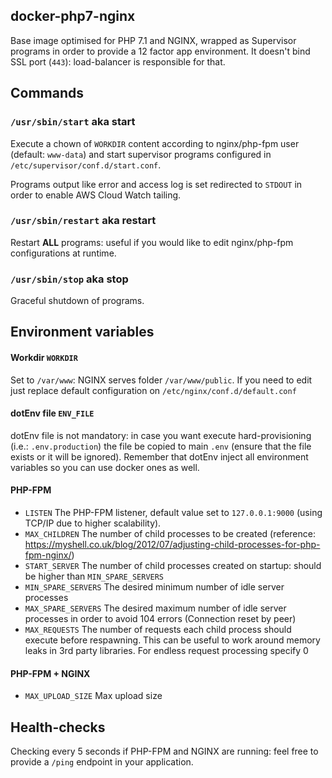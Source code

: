 docker-php7-nginx
---

Base image optimised for PHP 7.1 and NGINX, wrapped as Supervisor programs in order to provide a 12 factor app
environment. It doesn't bind SSL port (`443`): load-balancer is responsible for that.



Commands
---
### `/usr/sbin/start` aka start
Execute a chown of `WORKDIR` content according to nginx/php-fpm user (default: `www-data`) and start supervisor programs
configured in `/etc/supervisor/conf.d/start.conf`.

Programs output like error and access log is set redirected to `STDOUT` in order to enable AWS Cloud Watch tailing.

### `/usr/sbin/restart` aka restart
Restart **ALL** programs: useful if you would like to edit nginx/php-fpm configurations at runtime.

### `/usr/sbin/stop` aka stop
Graceful shutdown of programs.



Environment variables
---

#### Workdir `WORKDIR`
Set to `/var/www`: NGINX serves folder `/var/www/public`. If you need to edit just replace default configuration on
`/etc/nginx/conf.d/default.conf`

#### dotEnv file `ENV_FILE`
dotEnv file is not mandatory: in case you want execute hard-provisioning (i.e.: `.env.production`) the file be copied to
main `.env` (ensure that the file exists or it will be ignored).
Remember that dotEnv inject all environment variables so you can use docker ones as well.


#### PHP-FPM
- `LISTEN` The PHP-FPM listener, default value set to `127.0.0.1:9000` (using TCP/IP due to higher scalability).
- `MAX_CHILDREN` The number of child processes to be created
                 (reference: https://myshell.co.uk/blog/2012/07/adjusting-child-processes-for-php-fpm-nginx/)
- `START_SERVER` The number of child processes created on startup: should be higher than `MIN_SPARE_SERVERS`
- `MIN_SPARE_SERVERS` The desired minimum number of idle server processes
- `MAX_SPARE_SERVERS` The desired maximum number of idle server processes in order to avoid 104 errors
                      (Connection reset by peer)
- `MAX_REQUESTS` The number of requests each child process should execute before respawning. This can be useful to work
                 around memory leaks in 3rd party libraries. For endless request processing specify 0

#### PHP-FPM + NGINX
- `MAX_UPLOAD_SIZE` Max upload size



Health-checks
---
Checking every 5 seconds if PHP-FPM and NGINX are running: feel free to provide a `/ping` endpoint in your application.
